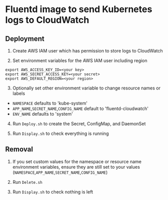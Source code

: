 # Fluentd image to send Kubernetes logs to CloudWatch

## Deployment

1. Create AWS IAM user which has permission to store logs to CloudWatch

2. Set environment variables for the AWS IAM user including region

```
export AWS_ACCESS_KEY_ID=<your key>
export AWS_SECRET_ACCESS_KEY=<your secret>
export AWS_DEFAULT_REGION=<your region>
```

3. Optionally set other environment variable to change resource names or labels

- `NAMESPACE` defaults to 'kube-system'
- `APP_NAME`,`SECRET_NAME`,`CONFIG_NAME` default to 'fluentd-cloudwatch'
- `ENV_NAME` defaults to 'system'

4. Run `Deploy.sh` to create the Secret, ConfigMap, and DaemonSet

5. Run `Display.sh` to check everything is running

## Removal

1. If you set custom values for the namespace or resource name environment variables, 
ensure they are still set to your values (`NAMESPACE`,`APP_NAME`,`SECRET_NAME`,`CONFIG_NAME`)

2. Run `Delete.sh`

3. Run `Display.sh` to check nothing is left
